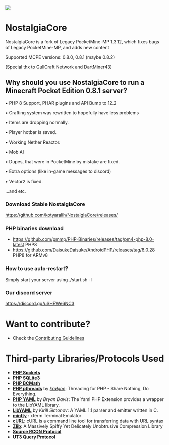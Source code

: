 ![](https://kotyara.nekoweb.org/images/nostalgiacore.png)

# NostalgiaCore

NostalgiaCore is a fork of Legacy PocketMine-MP 1.3.12, which fixes bugs of Legacy PocketMine-MP, and adds new content

Supported MCPE versions: 0.8.0, 0.8.1 (maybe 0.8.2)

(Special thx to GullCraft Network and DartMiner43)

<h2> Why should you use NostalgiaCore to run a Minecraft Pocket Edition 0.8.1 server?</h2>

• PHP 8 Support, PHAR plugins and API Bump to 12.2

• Crafting system was rewritten to hopefully have less problems

• Items are dropping normally.

• Player hotbar is saved.

• Working Nether Reactor.

• Mob AI

• Dupes, that were in PocketMine by mistake are fixed.

• Extra options (like in-game messages to discord)

• Vector2 is fixed.

...and etc.

<h3> Download Stable NostalgiaCore</h3>

https://github.com/kotyaralih/NostalgiaCore/releases/

<h3> PHP binaries download</h3>

* https://github.com/pmmp/PHP-Binaries/releases/tag/pm4-php-8.0-latest PHP8
* https://github.com/DaisukeDaisuke/AndroidPHP/releases/tag/8.0.28 PHP8 for ARMv8
<h3> How to use auto-restart?</h3>

Simply start your server using ./start.sh -l

<h3> Our discord server</h3>

https://discord.gg/uSHEWe6NC3

# Want to contribute?
* Check the [Contributing Guidelines](CONTRIBUTING.md)

# Third-party Libraries/Protocols Used
* __[PHP Sockets](http://php.net/manual/en/book.sockets.php)__
* __[PHP SQLite3](http://php.net/manual/en/book.sqlite3.php)__
* __[PHP BCMath](http://php.net/manual/en/book.bc.php)__
* __[PHP pthreads](https://github.com/krakjoe/pthreads)__ by _[krakjoe](https://github.com/krakjoe)_: Threading for PHP - Share Nothing, Do Everything.
* __[PHP YAML](https://code.google.com/p/php-yaml/)__ by _Bryan Davis_: The Yaml PHP Extension provides a wrapper to the LibYAML library.
* __[LibYAML](http://pyyaml.org/wiki/LibYAML)__ by _Kirill Simonov_: A YAML 1.1 parser and emitter written in C.
* __[mintty](https://code.google.com/p/mintty/)__ : xterm Terminal Emulator
* __[cURL](http://curl.haxx.se/)__: cURL is a command line tool for transferring data with URL syntax
* __[Zlib](http://www.zlib.net/)__: A Massively Spiffy Yet Delicately Unobtrusive Compression Library
* __[Source RCON Protocol](https://developer.valvesoftware.com/wiki/Source_RCON_Protocol)__
* __[UT3 Query Protocol](http://wiki.unrealadmin.org/UT3_query_protocol)__
